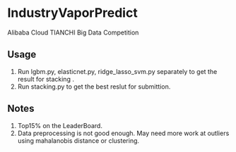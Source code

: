 # IndustryVaporPredict
Alibaba Cloud TIANCHI Big Data Competition
## Usage
1. Run lgbm.py, elasticnet.py, ridge_lasso_svm.py separately to get the result for stacking . 
2. Run stacking.py to get the best reslut for submittion.
## Notes
1. Top15% on the LeaderBoard.
2. Data preprocessing is not good enough. May need more work at outliers using mahalanobis distance or clustering. 
